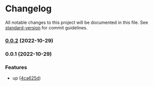 # Changelog

All notable changes to this project will be documented in this file. See [standard-version](https://github.com/conventional-changelog/standard-version) for commit guidelines.

### [0.0.2](https://github.com/0ahz/v2starter/compare/v0.0.1...v0.0.2) (2022-10-29)

### 0.0.1 (2022-10-29)


### Features

* up ([4ca625d](https://github.com/0ahz/v2starter/commit/4ca625da9e3a2ca4dc47616b777ef25c731598af))
